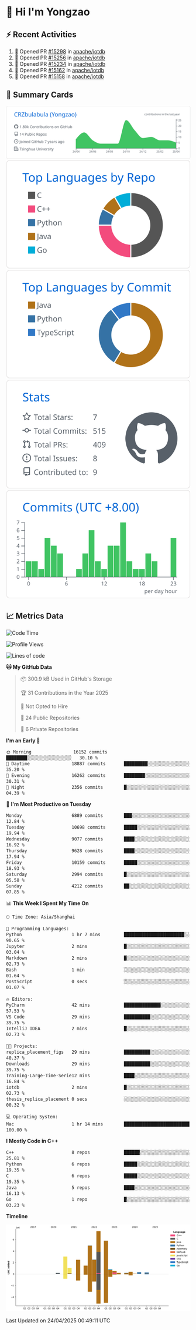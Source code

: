# 👋 Hi I'm Yongzao

## ⚡ Recent Activities
<!--START_SECTION:activity-->
1. 💪 Opened PR [#15298](https://github.com/apache/iotdb/pull/15298) in [apache/iotdb](https://github.com/apache/iotdb)
2. 💪 Opened PR [#15256](https://github.com/apache/iotdb/pull/15256) in [apache/iotdb](https://github.com/apache/iotdb)
3. 💪 Opened PR [#15234](https://github.com/apache/iotdb/pull/15234) in [apache/iotdb](https://github.com/apache/iotdb)
4. 💪 Opened PR [#15162](https://github.com/apache/iotdb/pull/15162) in [apache/iotdb](https://github.com/apache/iotdb)
5. 💪 Opened PR [#15158](https://github.com/apache/iotdb/pull/15158) in [apache/iotdb](https://github.com/apache/iotdb)
<!--END_SECTION:activity-->

## 🎑 Summary Cards

[![](https://raw.githubusercontent.com/CRZbulabula/CRZbulabula/main/profile-summary-card-output/github/0-profile-details.svg)](https://github.com/vn7n24fzkq/github-profile-summary-cards)
[![](https://raw.githubusercontent.com/CRZbulabula/CRZbulabula/main/profile-summary-card-output/github/1-repos-per-language.svg)](https://github.com/vn7n24fzkq/github-profile-summary-cards) [![](https://raw.githubusercontent.com/CRZbulabula/CRZbulabula/main/profile-summary-card-output/github/2-most-commit-language.svg)](https://github.com/vn7n24fzkq/github-profile-summary-cards)
[![](https://raw.githubusercontent.com/CRZbulabula/CRZbulabula/main/profile-summary-card-output/github/3-stats.svg)](https://github.com/vn7n24fzkq/github-profile-summary-cards) [![](https://raw.githubusercontent.com/CRZbulabula/CRZbulabula/main/profile-summary-card-output/github/4-productive-time.svg)](https://github.com/vn7n24fzkq/github-profile-summary-cards)

## 📈 Metrics Data

<!--START_SECTION:waka-->
![Code Time](http://img.shields.io/badge/Code%20Time-849%20hrs%2045%20mins-blue)

![Profile Views](http://img.shields.io/badge/Profile%20Views-0-blue)

![Lines of code](https://img.shields.io/badge/From%20Hello%20World%20I%27ve%20Written-31.3%20million%20lines%20of%20code-blue)

**🐱 My GitHub Data** 

> 📦 300.9 kB Used in GitHub's Storage 
 > 
> 🏆 31 Contributions in the Year 2025
 > 
> 🚫 Not Opted to Hire
 > 
> 📜 24 Public Repositories 
 > 
> 🔑 6 Private Repositories 
 > 
**I'm an Early 🐤** 

```text
🌞 Morning                16152 commits       ████████░░░░░░░░░░░░░░░░░   30.10 % 
🌆 Daytime                18887 commits       █████████░░░░░░░░░░░░░░░░   35.20 % 
🌃 Evening                16262 commits       ████████░░░░░░░░░░░░░░░░░   30.31 % 
🌙 Night                  2356 commits        █░░░░░░░░░░░░░░░░░░░░░░░░   04.39 % 
```
📅 **I'm Most Productive on Tuesday** 

```text
Monday                   6889 commits        ███░░░░░░░░░░░░░░░░░░░░░░   12.84 % 
Tuesday                  10698 commits       █████░░░░░░░░░░░░░░░░░░░░   19.94 % 
Wednesday                9077 commits        ████░░░░░░░░░░░░░░░░░░░░░   16.92 % 
Thursday                 9628 commits        ████░░░░░░░░░░░░░░░░░░░░░   17.94 % 
Friday                   10159 commits       █████░░░░░░░░░░░░░░░░░░░░   18.93 % 
Saturday                 2994 commits        █░░░░░░░░░░░░░░░░░░░░░░░░   05.58 % 
Sunday                   4212 commits        ██░░░░░░░░░░░░░░░░░░░░░░░   07.85 % 
```


📊 **This Week I Spent My Time On** 

```text
🕑︎ Time Zone: Asia/Shanghai

💬 Programming Languages: 
Python                   1 hr 7 mins         ███████████████████████░░   90.65 % 
Jupyter                  2 mins              █░░░░░░░░░░░░░░░░░░░░░░░░   03.04 % 
Markdown                 2 mins              █░░░░░░░░░░░░░░░░░░░░░░░░   02.73 % 
Bash                     1 min               ░░░░░░░░░░░░░░░░░░░░░░░░░   01.64 % 
PostScript               0 secs              ░░░░░░░░░░░░░░░░░░░░░░░░░   01.07 % 

🔥 Editors: 
PyCharm                  42 mins             ██████████████░░░░░░░░░░░   57.53 % 
VS Code                  29 mins             ██████████░░░░░░░░░░░░░░░   39.75 % 
IntelliJ IDEA            2 mins              █░░░░░░░░░░░░░░░░░░░░░░░░   02.73 % 

🐱‍💻 Projects: 
replica_placement_figs   29 mins             ██████████░░░░░░░░░░░░░░░   40.37 % 
Downloads                29 mins             ██████████░░░░░░░░░░░░░░░   39.75 % 
Training-Large-Time-Serie12 mins             ████░░░░░░░░░░░░░░░░░░░░░   16.84 % 
iotdb                    2 mins              █░░░░░░░░░░░░░░░░░░░░░░░░   02.73 % 
thesis_replica_placement 0 secs              ░░░░░░░░░░░░░░░░░░░░░░░░░   00.32 % 

💻 Operating System: 
Mac                      1 hr 14 mins        █████████████████████████   100.00 % 
```

**I Mostly Code in C++** 

```text
C++                      8 repos             ██████░░░░░░░░░░░░░░░░░░░   25.81 % 
Python                   6 repos             █████░░░░░░░░░░░░░░░░░░░░   19.35 % 
C                        6 repos             █████░░░░░░░░░░░░░░░░░░░░   19.35 % 
Java                     5 repos             ████░░░░░░░░░░░░░░░░░░░░░   16.13 % 
Go                       1 repo              █░░░░░░░░░░░░░░░░░░░░░░░░   03.23 % 
```



**Timeline**

![Lines of Code chart](https://raw.githubusercontent.com/CRZbulabula/CRZbulabula/main/assets/bar_graph.png)


 Last Updated on 24/04/2025 00:49:11 UTC
<!--END_SECTION:waka-->

